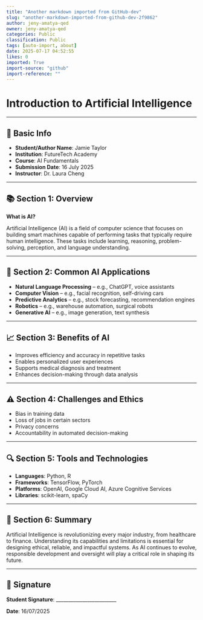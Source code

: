 ```yaml
---
title: "Another markdown imported from GitHub-dev"
slug: "another-markdown-imported-from-github-dev-2f9862"
author: jeny-amatya-qed
owner: jeny-amatya-qed
categories: Public
classification: Public
tags: [auto-import, about]
date: 2025-07-17 04:52:55
likes: 0
imported: True 
import-source: "github"
import-reference: ""
---
```


# Introduction to Artificial Intelligence

* * *

## 📌 Basic Info

- **Student/Author Name**: Jamie Taylor
- **Institution**: FutureTech Academy
- **Course**: AI Fundamentals
- **Submission Date**: 16 July 2025
- **Instructor**: Dr. Laura Cheng

* * *

## 📚 Section 1: Overview

**What is AI?**  

Artificial Intelligence (AI) is a field of computer science that focuses on building smart machines capable of performing tasks that typically require human intelligence. These tasks include learning, reasoning, problem-solving, perception, and language understanding.

* * *

## 🤖 Section 2: Common AI Applications

- **Natural Language Processing** – e.g., ChatGPT, voice assistants
- **Computer Vision** – e.g., facial recognition, self-driving cars
- **Predictive Analytics** – e.g., stock forecasting, recommendation engines
- **Robotics** – e.g., warehouse automation, surgical robots
- **Generative AI** – e.g., image generation, text synthesis

* * *

## 📈 Section 3: Benefits of AI

- Improves efficiency and accuracy in repetitive tasks
- Enables personalized user experiences
- Supports medical diagnosis and treatment
- Enhances decision-making through data analysis

* * *

## ⚠️ Section 4: Challenges and Ethics

- Bias in training data
- Loss of jobs in certain sectors
- Privacy concerns
- Accountability in automated decision-making

* * *

## 🔍 Section 5: Tools and Technologies

- **Languages**: Python, R
- **Frameworks**: TensorFlow, PyTorch
- **Platforms**: OpenAI, Google Cloud AI, Azure Cognitive Services
- **Libraries**: scikit-learn, spaCy

* * *

## 📝 Section 6: Summary

Artificial Intelligence is revolutionizing every major industry, from healthcare to finance. Understanding its capabilities and limitations is essential for designing ethical, reliable, and impactful systems. As AI continues to evolve, responsible development and oversight will play a critical role in shaping its future.

* * *

## 🔏 Signature

**Student Signature**: \_\_\_\_\_\_\_\_\_\_\_\_\_\_\_\_\_\_\_\_\_\_\_\_\_  

**Date**: 16/07/2025